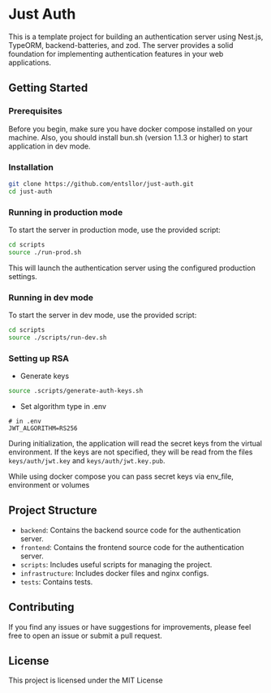 # Just Auth

This is a template project for building an authentication server using Nest.js, TypeORM, backend-batteries,
and zod. The server provides a solid foundation for implementing authentication features in your web applications.

## Getting Started

### Prerequisites

Before you begin, make sure you have docker compose installed on your machine.
Also, you should install bun.sh (version 1.1.3 or higher) to start application in dev mode.

### Installation

```bash
git clone https://github.com/entsllor/just-auth.git
cd just-auth
```

### Running in production mode

To start the server in production mode, use the provided script:

```bash
cd scripts
source ./run-prod.sh
```

This will launch the authentication server using the configured production settings.

### Running in dev mode

To start the server in dev mode, use the provided script:

```bash
cd scripts
source ./scripts/run-dev.sh
```

### Setting up RSA

* Generate keys

```bash
source .scripts/generate-auth-keys.sh
```

* Set algorithm type in .env

```dotenv
# in .env
JWT_ALGORITHM=RS256
```

During initialization, the application will read the secret keys from the virtual environment.
If the keys are not specified, they will be read from the files `keys/auth/jwt.key` and `keys/auth/jwt.key.pub`.

While using docker compose you can pass secret keys via env_file, environment or volumes

## Project Structure

- `backend`: Contains the backend source code for the authentication server.
- `frontend`: Contains the frontend source code for the authentication server.
- `scripts`: Includes useful scripts for managing the project.
- `infrastructure`: Includes docker files and nginx configs.
- `tests`: Contains tests.

## Contributing

If you find any issues or have suggestions for improvements, please feel free to open an issue or submit a pull request.

## License

This project is licensed under the MIT License
